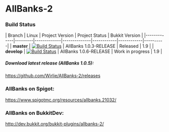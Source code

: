 # AllBanks-2 

### Build Status
| Branch | Linux | Project Version | Project Status | Bukkit Version |
|-------------|---------|-------------|--------------|------------|------------|----------|
| **master**  | [![Build Status](https://travis-ci.org/Wirlie/AllBanks-2.svg?branch=master)](https://travis-ci.org/Wirlie/AllBanks-2) | AllBanks 1.0.3-RELEASE | Released | 1.9 |
| **develop** | [![Build Status](https://travis-ci.org/Wirlie/AllBanks-2.svg?branch=develop)](https://travis-ci.org/Wirlie/AllBanks-2) | AllBanks 1.0.6-RELEASE | Work in progress | 1.9 |

##### Download latest release (AllBanks 1.0.5):
https://github.com/Wirlie/AllBanks-2/releases

### AllBanks on Spigot:
https://www.spigotmc.org/resources/allbanks.21032/

### AllBanks on BukkitDev:
http://dev.bukkit.org/bukkit-plugins/allbanks-2/
